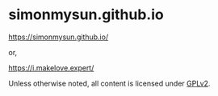 simonmysun.github.io
====================

https://simonmysun.github.io/

or, 

https://i.makelove.expert/

Unless otherwise noted, all content is licensed under [GPLv2](LICENSE).